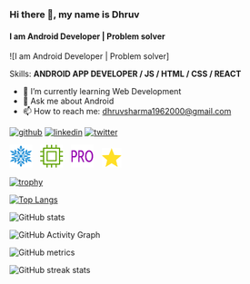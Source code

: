 ### Hi there 👋, my name is Dhruv
#### I am Android Developer | Problem solver
![I am Android Developer | Problem solver]

Skills: **ANDROID APP DEVELOPER / JS / HTML / CSS / REACT**

- 🌱 I’m currently learning Web Development 
- 💬 Ask me about Android 
- 📫 How to reach me: dhruvsharma1962000@gmail.com 


[<img src='https://cdn.jsdelivr.net/npm/simple-icons@3.0.1/icons/github.svg' alt='github' height='40'>](https://github.com/dhruv036)  [<img src='https://cdn.jsdelivr.net/npm/simple-icons@3.0.1/icons/linkedin.svg' alt='linkedin' height='40'>](https://www.linkedin.com/in/dhruv1019//)  [<img src='https://cdn.jsdelivr.net/npm/simple-icons@3.0.1/icons/twitter.svg' alt='twitter' height='40'>](https://twitter.com/shdhruvv)  

<a href='https://archiveprogram.github.com/'><img src='https://raw.githubusercontent.com/acervenky/animated-github-badges/master/assets/acbadge.gif' width='40' height='40'></a> <a href='https://docs.github.com/en/developers'><img src='https://raw.githubusercontent.com/acervenky/animated-github-badges/master/assets/devbadge.gif' width='40' height='40'></a> <a href='https://github.com/pricing'><img src='https://raw.githubusercontent.com/acervenky/animated-github-badges/master/assets/pro.gif' width='40' height='40'></a> <a href='https://stars.github.com/'><img src='https://raw.githubusercontent.com/acervenky/animated-github-badges/master/assets/starbadge.gif' width='35' height='35'></a> 

[![trophy](https://github-profile-trophy.vercel.app/?username=dhruv036)](https://github.com/ryo-ma/github-profile-trophy)

[![Top Langs](https://github-readme-stats.vercel.app/api/top-langs/?username=dhruv036)](https://github.com/anuraghazra/github-readme-stats)

![GitHub stats](https://github-readme-stats.vercel.app/api?username=dhruv036&show_icons=true)  

![GitHub Activity Graph](https://activity-graph.herokuapp.com/graph?username=dhruv036)  

![GitHub metrics](https://metrics.lecoq.io/dhruv036)  

![GitHub streak stats](https://github-readme-streak-stats.herokuapp.com/?user=dhruv036)  

